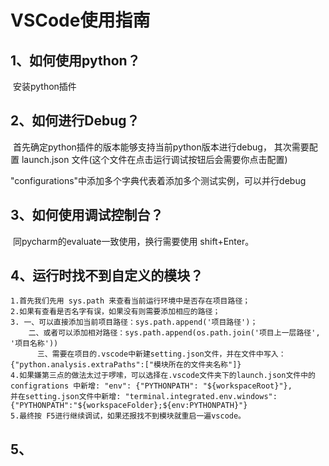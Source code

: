 <h1>VSCode使用指南</h1>

## 1、如何使用python？

​	安装python插件

## 2、如何进行Debug？

​	首先确定python插件的版本能够支持当前python版本进行debug， 其次需要配置 launch.json 文件(这个文件在点击运行调试按钮后会需要你点击配置)

"configurations"中添加多个字典代表着添加多个测试实例，可以并行debug

## 3、如何使用调试控制台？

​	同pycharm的evaluate一致使用，换行需要使用 shift+Enter。

## 4、运行时找不到自定义的模块？

```
1.首先我们先用 sys.path 来查看当前运行环境中是否存在项目路径；
2.如果有查看是否名字有误，如果没有则需要添加相应的路径；
3. 一、可以直接添加当前项目路径：sys.path.append('项目路径')；
	二、或者可以添加相对路径：sys.path.append(os.path.join('项目上一层路径', '项目名称'))
	  三、需要在项目的.vscode中新建setting.json文件，并在文件中写入：{"python.analysis.extraPaths":["模块所在的文件夹名称"]}
4.如果嫌第三点的做法太过于啰嗦，可以选择在.vscode文件夹下的launch.json文件中的 configrations 中新增: "env": {"PYTHONPATH": "${workspaceRoot}"},
并在setting.json文件中新增: "terminal.integrated.env.windows":{"PYTHONPATH":"${workspaceFolder};${env:PYTHONPATH}"}
5.最终按 F5进行继续调试，如果还报找不到模块就重启一遍vscode。
```

## 5、
